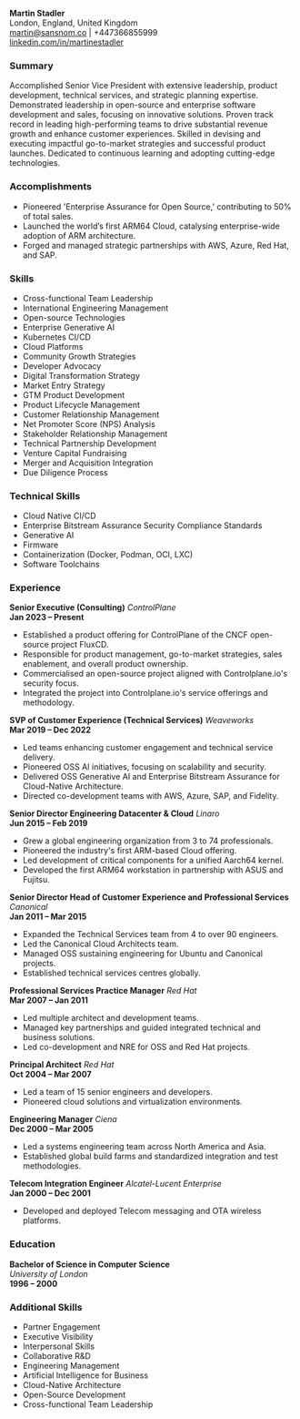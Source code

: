 **Martin Stadler**  
London, England, United Kingdom  
martin@sansnom.co | +447366855999  
[linkedin.com/in/martinestadler](http://linkedin.com/in/martinestadler)

### Summary ###
Accomplished Senior Vice President with extensive leadership, product development, technical services, and strategic planning expertise. Demonstrated leadership in open-source and enterprise software development and sales, focusing on innovative solutions. Proven track record in leading high-performing teams to drive substantial revenue growth and enhance customer experiences. Skilled in devising and executing impactful go-to-market strategies and successful product launches. Dedicated to continuous learning and adopting cutting-edge technologies.

### Accomplishments ###
- Pioneered 'Enterprise Assurance for Open Source,' contributing to 50% of total sales.
- Launched the world’s first ARM64 Cloud, catalysing enterprise-wide adoption of ARM architecture.
- Forged and managed strategic partnerships with AWS, Azure, Red Hat, and SAP.

### Skills ###
- Cross-functional Team Leadership
- International Engineering Management
- Open-source Technologies
- Enterprise Generative AI
- Kubernetes CI/CD
- Cloud Platforms
- Community Growth Strategies
- Developer Advocacy
- Digital Transformation Strategy
- Market Entry Strategy
- GTM Product Development
- Product Lifecycle Management
- Customer Relationship Management
- Net Promoter Score (NPS) Analysis
- Stakeholder Relationship Management
- Technical Partnership Development
- Venture Capital Fundraising
- Merger and Acquisition Integration
- Due Diligence Process

### Technical Skills ###
- Cloud Native CI/CD
- Enterprise Bitstream Assurance Security Compliance Standards
- Generative AI
- Firmware
- Containerization (Docker, Podman, OCI, LXC)
- Software Toolchains

### Experience ###

**Senior Executive (Consulting)**
*ControlPlane*  
**Jan 2023 – Present**
- Established a product offering for ControlPlane of the CNCF open-source project FluxCD.
- Responsible for product management, go-to-market strategies, sales enablement, and overall product ownership.
- Commercialised an open-source project aligned with Controlplane.io's security focus.
- Integrated the project into Controlplane.io's service offerings and methodology.

**SVP of Customer Experience (Technical Services)**
*Weaveworks*  
**Mar 2019 – Dec 2022**
- Led teams enhancing customer engagement and technical service delivery.
- Pioneered OSS AI initiatives, focusing on scalability and security.
- Delivered OSS Generative AI and Enterprise Bitstream Assurance for Cloud-Native Architecture.
- Directed co-development teams with AWS, Azure, SAP, and Fidelity.

**Senior Director Engineering Datacenter & Cloud**
*Linaro*  
**Jun 2015 – Feb 2019**
- Grew a global engineering organization from 3 to 74 professionals.
- Pioneered the industry's first ARM-based Cloud offering.
- Led development of critical components for a unified Aarch64 kernel.
- Developed the first ARM64 workstation in partnership with ASUS and Fujitsu.

**Senior Director Head of Customer Experience and Professional Services**
*Canonical*  
**Jan 2011 – Mar 2015**
- Expanded the Technical Services team from 4 to over 90 engineers.
- Led the Canonical Cloud Architects team.
- Managed OSS sustaining engineering for Ubuntu and Canonical projects.
- Established technical services centres globally.

**Professional Services Practice Manager**
*Red Hat*  
**Mar 2007 – Jan 2011**
- Led multiple architect and development teams.
- Managed key partnerships and guided integrated technical and business solutions.
- Led co-development and NRE for OSS and Red Hat projects.

**Principal Architect**
*Red Hat*  
**Oct 2004 – Mar 2007**
- Led a team of 15 senior engineers and developers.
- Pioneered cloud solutions and virtualization environments.

**Engineering Manager**
*Ciena*  
**Dec 2000 – Mar 2005**
- Led a systems engineering team across North America and Asia.
- Established global build farms and standardized integration and test methodologies.

**Telecom Integration Engineer**
*Alcatel-Lucent Enterprise*  
**Jan 2000 – Dec 2001**
- Developed and deployed Telecom messaging and OTA wireless platforms.

### Education ###

**Bachelor of Science in Computer Science**  
*University of London*  
**1996 – 2000**

### Additional Skills ### 
- Partner Engagement
- Executive Visibility
- Interpersonal Skills
- Collaborative R&D
- Engineering Management
- Artificial Intelligence for Business
- Cloud-Native Architecture
- Open-Source Development
- Cross-functional Team Leadership
